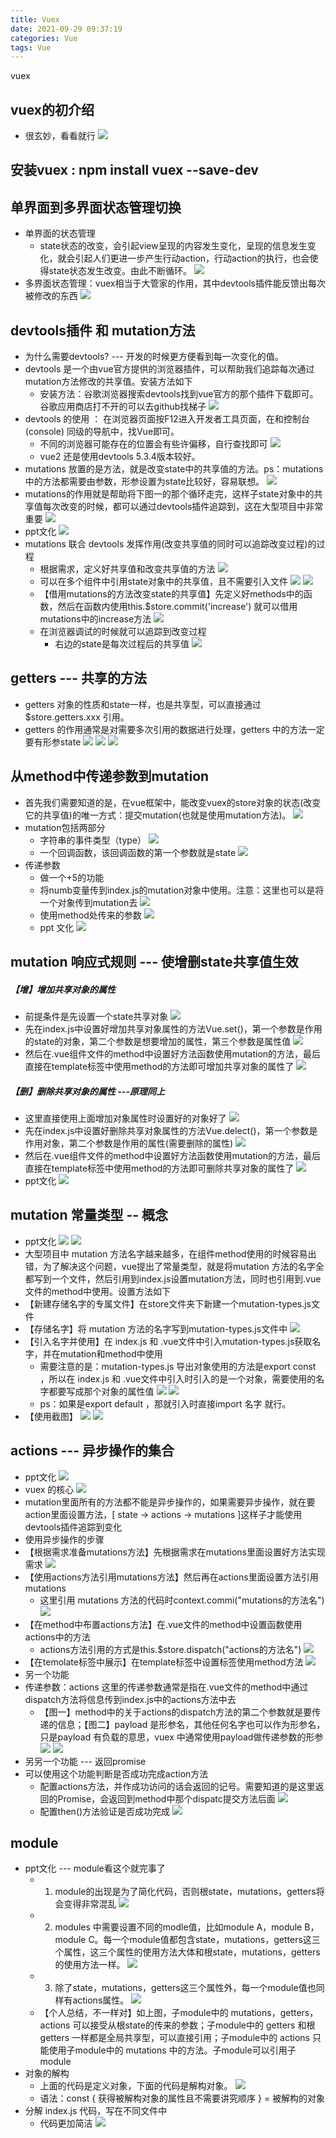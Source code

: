 ```yaml
---
title: Vuex
date: 2021-09-29 09:37:19
categories: Vue
tags: Vue
---
```

vuex
## vuex的初介绍
* 很玄妙，看看就行
 ![](https://api2.mubu.com/v3/document_image/163124149238411d0.jpg)

## 安装vuex : npm install vuex --save-dev
## 单界面到多界面状态管理切换
* 单界面的状态管理
  * state状态的改变，会引起view呈现的内容发生变化，呈现的信息发生变化，就会引起人们更进一步产生行动action，行动action的执行，也会使得state状态发生改变。由此不断循环。
   ![](https://api2.mubu.com/v3/document_image/16312429718042e4f.jpg)
* 多界面状态管理：vuex相当于大管家的作用，其中devtools插件能反馈出每次被修改的东西
 ![](https://api2.mubu.com/v3/document_image/1c5159e5-d870-4790-98a7-3f805485c883-11752736.jpg)

## devtools插件 和 mutation方法
* 为什么需要devtools? --- 开发的时候更方便看到每一次变化的值。
* devtools 是一个由vue官方提供的浏览器插件，可以帮助我们追踪每次通过mutation方法修改的共享值。安装方法如下
  * 安装方法：谷歌浏览器搜索devtools找到vue官方的那个插件下载即可。谷歌应用商店打不开的可以去github找梯子
   ![](https://api2.mubu.com/v3/document_image/1bc2f6a6-1d37-4696-971c-dc78ca66b70d-11752736.jpg)
* devtools 的使用 ： 在浏览器页面按F12进入开发者工具页面，在和控制台(console) 同级的导航中，找Vue即可。
  * 不同的浏览器可能存在的位置会有些许偏移，自行查找即可
   ![](https://api2.mubu.com/v3/document_image/514dccfc-0a6c-4175-9cac-276a074b41e9-11752736.jpg)
  * vue2 还是使用devtools 5.3.4版本较好。
* mutations 放置的是方法，就是改变state中的共享值的方法。ps：mutations中的方法都需要由参数，形参设置为state比较好，容易联想。
 ![](https://api2.mubu.com/v3/document_image/b828a8a0-f1ef-40ad-9bbe-11a00377f15a-11752736.jpg)
* mutations的作用就是帮助将下图一的那个循环走完，这样子state对象中的共享值每次改变的时候，都可以通过devtools插件追踪到，这在大型项目中非常重要
 ![](https://api2.mubu.com/v3/document_image/1c5159e5-d870-4790-98a7-3f805485c883-11752736.jpg)
* ppt文化
 ![](https://api2.mubu.com/v3/document_image/d5a989a9-c150-4aca-89d7-dec0ee7d33cb-11752736.jpg)
* mutations 联合 devtools 发挥作用(改变共享值的同时可以追踪改变过程)的过程
  * 根据需求，定义好共享值和改变共享值的方法
   ![](https://api2.mubu.com/v3/document_image/d3a6a7da-8570-4508-a5af-bdce11330732-11752736.jpg)
  * 可以在多个组件中引用state对象中的共享值，且不需要引入文件
   ![](https://api2.mubu.com/v3/document_image/f8587e8c-fe59-4f47-8221-7d3905909fae-11752736.jpg)
   ![](https://api2.mubu.com/v3/document_image/73cd22d6-47c9-4a5b-85cd-4b9413523a97-11752736.jpg)
  * 【借用mutations的方法改变state的共享值】先定义好methods中的函数，然后在函数内使用this.$store.commit('increase') 就可以借用mutations中的increase方法
   ![](https://api2.mubu.com/v3/document_image/5fb556ad-995e-4e8c-8598-725928af1e05-11752736.jpg)
  * 在浏览器调试的时候就可以追踪到改变过程
    * 右边的state是每次过程后的共享值
     ![](https://api2.mubu.com/v3/document_image/c6eeba47-2f81-4dca-8236-078d9b88e674-11752736.jpg)

## getters --- 共享的方法
* getters 对象的性质和state一样，也是共享型，可以直接通过$store.getters.xxx 引用。
* getters 的作用通常是对需要多次引用的数据进行处理，getters 中的方法一定要有形参state
 ![](https://api2.mubu.com/v3/document_image/039c8e7a-a3c0-4353-8eba-22835193e0be-11752736.jpg)
 ![](https://api2.mubu.com/v3/document_image/8b1ef97a-fde3-472a-8dd5-a86c910dcd48-11752736.jpg)
 ![](https://api2.mubu.com/v3/document_image/4fd235f5-93de-49e1-93a4-948a45f55a39-11752736.jpg)

## 从method中传递参数到mutation
* 首先我们需要知道的是，在vue框架中，能改变vuex的store对象的状态(改变它的共享值)的唯一方式：提交mutation(也就是使用mutation方法)。
 ![](https://api2.mubu.com/v3/document_image/f988eced-747f-4e43-b6f3-283fc8210b85-11752736.jpg)
* mutation包括两部分
  * 字符串的事件类型（type）
     ![](https://api2.mubu.com/v3/document_image/98c2b28a-56a6-4bcf-9f96-7f5faf128ac0-11752736.jpg)
  * 一个回调函数，该回调函数的第一个参数就是state
   ![](https://api2.mubu.com/v3/document_image/ebdf5751-a952-487b-9108-e6c895e6388a-11752736.jpg)
* 传递参数
  * 做一个+5的功能
  * 将numb变量传到index.js的mutation对象中使用。注意：这里也可以是将一个对象传到mutation去
   ![](https://api2.mubu.com/v3/document_image/95109f61-7a5a-4d47-a9d9-cf8c536c792c-11752736.jpg)
  * 使用method处传来的参数
   ![](https://api2.mubu.com/v3/document_image/b2c721ad-bb7a-474e-bb24-5864c5cbb752-11752736.jpg)
  * ppt 文化
   ![](https://api2.mubu.com/v3/document_image/d428f3fc-ea59-45e8-9822-c991e27b1ae1-11752736.jpg)

## mutation 响应式规则 --- 使增删state共享值生效
##### 【增】增加共享对象的属性
* 前提条件是先设置一个state共享对象
 ![](https://api2.mubu.com/v3/document_image/ccd9a893-8473-4f02-9add-6c925ba3e987-11752736.jpg)
* 先在index.js中设置好增加共享对象属性的方法Vue.set()，第一个参数是作用的state的对象，第二个参数是想要增加的属性，第三个参数是属性值
 ![](https://api2.mubu.com/v3/document_image/bc7a704b-bd69-401b-b37b-dd5cc83e2577-11752736.jpg)
* 然后在.vue组件文件的method中设置好方法函数使用mutation的方法，最后直接在template标签中使用method的方法即可增加共享对象的属性了
 ![](https://api2.mubu.com/v3/document_image/dea84e6c-445e-404d-a99d-7a899c7509e7-11752736.jpg)

##### 【删】删除共享对象的属性 ---原理同上
* 这里直接使用上面增加对象属性时设置好的对象好了
 ![](https://api2.mubu.com/v3/document_image/fedefea3-7f65-4274-8071-ffc950120461-11752736.jpg)
* 先在index.js中设置好删除共享对象属性的方法Vue.delect()，第一个参数是作用对象，第二个参数是作用的属性(需要删除的属性)
 ![](https://api2.mubu.com/v3/document_image/ce44fd8c-2f43-4551-9b2e-477a8e2eab5e-11752736.jpg)
* 然后在.vue组件文件的method中设置好方法函数使用mutation的方法，最后直接在template标签中使用method的方法即可删除共享对象的属性了
 ![](https://api2.mubu.com/v3/document_image/aac363ab-075a-4de4-8bb3-33301ea2ff50-11752736.jpg)
* ppt文化
 ![](https://api2.mubu.com/v3/document_image/51bcc9b5-9987-40bd-ad58-72cbffd72eb6-11752736.jpg)

## mutation 常量类型 -- 概念
* ppt文化
 ![](https://api2.mubu.com/v3/document_image/a2678c2a-76fc-4a2c-94a1-405404012e7d-11752736.jpg)
 ![](https://api2.mubu.com/v3/document_image/66c96b42-c168-48ba-b436-eb434917aeba-11752736.jpg)
* 大型项目中 mutation 方法名字越来越多，在组件method使用的时候容易出错，为了解决这个问题，vue提出了常量类型，就是将mutation 方法的名字全都写到一个文件，然后引用到index.js设置mutation方法，同时也引用到.vue文件的method中使用。设置方法如下
* 【新建存储名字的专属文件】在store文件夹下新建一个mutation-types.js文件
* 【存储名字】将 mutation 方法的名字写到mutation-types.js文件中
 ![](https://api2.mubu.com/v3/document_image/e11c7c62-7551-439b-a76f-2d46500f432a-11752736.jpg)
* 【引入名字并使用】在 index.js 和 .vue文件中引入mutation-types.js获取名字，并在mutation和method中使用
  * 需要注意的是：mutation-types.js 导出对象使用的方法是export const ，所以在 index.js 和 .vue文件中引入时引入的是一个对象，需要使用的名字都要写成那个对象的属性值
   ![](https://api2.mubu.com/v3/document_image/afedc5f7-9a1e-4409-84d1-7fd0dc50b691-11752736.jpg)
   ![](https://api2.mubu.com/v3/document_image/1fc3b8b2-0e1e-4858-914e-c8d14c9bc939-11752736.jpg)
  * ps：如果是export default ，那就引入时直接import 名字 就行。
* 【使用截图】
 ![](https://api2.mubu.com/v3/document_image/b0bed816-9361-4559-a5ab-ef838f4aceb5-11752736.jpg)
 ![](https://api2.mubu.com/v3/document_image/6373fb98-548b-4708-9033-f0f975cf95b0-11752736.jpg)

## actions --- 异步操作的集合
* ppt文化
 ![](https://api2.mubu.com/v3/document_image/ff4ba8e0-94ae-49ea-a59e-9c2a6a9f45f4-11752736.jpg)
* vuex 的核心
 ![](https://api2.mubu.com/v3/document_image/8f9e69e6-0404-40c6-b7b2-bc3da25742e5-11752736.jpg)
* mutation里面所有的方法都不能是异步操作的，如果需要异步操作，就在要action里面设置方法，[ state -> actions -> mutations ]这样子才能使用devtools插件追踪到变化
* 使用异步操作的步骤
* 【根据需求准备mutations方法】先根据需求在mutations里面设置好方法实现需求
 ![](https://api2.mubu.com/v3/document_image/76a55c94-f32d-4fe9-aca4-0776a19537e3-11752736.jpg)
* 【使用actions方法引用mutations方法】然后再在actions里面设置方法引用 mutations
  * 这里引用 mutations 方法的代码时context.commi("mutations的方法名")
   ![](https://api2.mubu.com/v3/document_image/ad5ba5cd-af68-431c-806b-dc2b8bcd0061-11752736.jpg)
* 【在method中布置actions方法】在.vue文件的method中设置函数使用actions中的方法
  * actions方法引用的方式是this.$store.dispatch("actions的方法名")
   ![](https://api2.mubu.com/v3/document_image/c4cde0e0-4096-41df-a0aa-bfebf96c26ae-11752736.jpg)
* 【在temolate标签中展示】在template标签中设置标签使用method方法
 ![](https://api2.mubu.com/v3/document_image/016e965f-e085-4155-a4a9-45bab8a2d8ef-11752736.jpg)
* 另一个功能
* 传递参数：actions 这里的传递参数通常是指在.vue文件的method中通过dispatch方法将信息传到index.js中的actions方法中去
  * 【图一】method中的关于actions的dispatch方法的第二个参数就是要传递的信息；【图二】payload 是形参名，其他任何名字也可以作为形参名，只是payload 有负载的意思，vuex 中通常使用payload做传递参数的形参
   ![](https://api2.mubu.com/v3/document_image/46aa6b45-3137-4c22-996e-62e172c69bc5-11752736.jpg)
   ![](https://api2.mubu.com/v3/document_image/1de27a3d-4de7-437f-b110-d6d455529632-11752736.jpg)
* 另另一个功能 --- 返回promise
* 可以使用这个功能判断是否成功完成action方法
  * 配置actions方法，并作成功访问的话会返回的记号。需要知道的是这里返回的Promise，会返回到method中那个dispatc提交方法后面
   ![](https://api2.mubu.com/v3/document_image/98a77ef6-4fa0-4226-83d8-1d37a7b590aa-11752736.jpg)
  * 配置then()方法验证是否成功完成
   ![](https://api2.mubu.com/v3/document_image/15e9f7d0-7f3c-452d-ac63-55552c617eaf-11752736.jpg)

## module
* ppt文化 --- module看这个就完事了
  * 1. module的出现是为了简化代码，否则根state，mutations，getters将会变得非常混乱
   ![](https://api2.mubu.com/v3/document_image/55a2fd08-e7fc-4e09-a274-044ef9d7c01d-11752736.jpg)
  * 2. modules 中需要设置不同的modle值，比如module A，module B，module C。每一个module值都包含state，mutations，getters这三个属性，这三个属性的使用方法大体和根state，mutations，getters的使用方法一样。
   ![](https://api2.mubu.com/v3/document_image/8075c9e6-b49b-4a68-bab5-5276ea14ed17-11752736.jpg)
  * 3. 除了state，mutations，getters这三个属性外，每一个module值也同样有actions属性。
   ![](https://api2.mubu.com/v3/document_image/a932c42a-3c0c-4f6a-9a80-8ed8a3f02406-11752736.jpg)
  * 【个人总结，不一样对】如上图，子module中的 mutations，getters，actions 可以接受从根state的传来的参数；子module中的 getters 和根 getters 一样都是全局共享型，可以直接引用；子module中的 actions 只能使用子module中的 mutations 中的方法。子module可以引用子module
* 对象的解构
  * 上面的代码是定义对象，下面的代码是解构对象。
   ![](https://api2.mubu.com/v3/document_image/f5fcc021-d65c-4222-8141-d5f5f8a300c8-11752736.jpg)
  * 语法：const { 获得被解构对象的属性且不需要讲究顺序 } = 被解构的对象
* 分解 index.js 代码，写在不同文件中
  * 代码更加简洁
   ![](https://api2.mubu.com/v3/document_image/9a48235d-0105-42be-ac19-715e207b8dee-11752736.jpg)